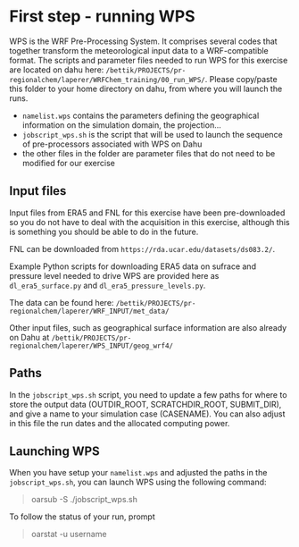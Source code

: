 # First step - running WPS

WPS is the WRF Pre-Processing System. It comprises several codes that together transform the meteorological input data to a WRF-compatible format.
The scripts and parameter files needed to run WPS for this exercise are located on dahu here: `/bettik/PROJECTS/pr-regionalchem/laperer/WRFChem_training/00_run_WPS/`.
Please copy/paste this folder to your home directory on dahu, from where you will launch the runs.
- `namelist.wps` contains the parameters defining the geographical information on the simulation domain, the projection...
- `jobscript_wps.sh` is the script that will be used to launch the sequence of pre-processors associated with WPS on Dahu
- the other files in the folder are parameter files that do not need to be modified for our exercise

## Input files

Input files from ERA5 and FNL for this exercise have been pre-downloaded so you do not have to deal with the acquisition in this exercise, although this is something you should be able to do in the future. 

FNL can be downloaded from `https://rda.ucar.edu/datasets/ds083.2/`. 

Example Python scripts for downloading ERA5 data on sufrace and pressure level needed to drive WPS are provided here as `dl_era5_surface.py` and `dl_era5_pressure_levels.py`. 

The data can be found here: `/bettik/PROJECTS/pr-regionalchem/laperer/WRF_INPUT/met_data/`

Other input files, such as geographical surface information are also already on Dahu at `/bettik/PROJECTS/pr-regionalchem/laperer/WPS_INPUT/geog_wrf4/`

## Paths

In the `jobscript_wps.sh` script, you need to update a few paths for where to store the output data (OUTDIR_ROOT, SCRATCHDIR_ROOT, SUBMIT_DIR), and give a name to your simulation case (CASENAME). You can also adjust in this file the run dates and the allocated computing power.


## Launching WPS

When you have setup your `namelist.wps` and adjusted the paths in the `jobscript_wps.sh`, you can launch WPS using the following command: 
> oarsub -S ./jobscript_wps.sh

To follow the status of your run, prompt
> oarstat -u username
